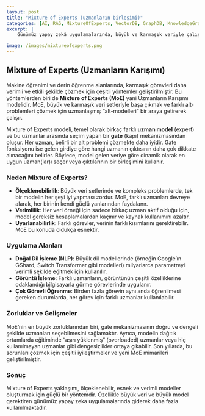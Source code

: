 ```yaml
---
layout: post
title: "Mixture of Experts (uzmanların birleşimi)"
categories: [AI, RAG, MixtureOfExperts, VectorDB, GraphDB, KnowledgeGraph, HybridRetrieval, DataModeling, NLP, Backend]
excerpt: |
    Günümüz yapay zekâ uygulamalarında, büyük ve karmaşık veriyle çalışmak için tek bir yöntem yeterli olmuyor. Mixture of Experts (Uzmanların Karışımı) mimarisi sayesinde, farklı uzman modeller bir araya gelerek hem vektör hem de ilişki tabanlı verilerde daha esnek ve anlamlı bilgi erişimi sağlanabiliyor. Bu yazıda, MoE yaklaşımının temellerini ve hibrit bilgi erişiminde sunduğu avantajları keşfediyoruz.

image: /images/mixtureofexperts.png
---
```




## Mixture of Experts (Uzmanların Karışımı)


Makine öğrenimi ve derin öğrenme alanlarında, karmaşık görevleri daha verimli ve etkili şekilde çözmek için çeşitli yöntemler geliştirilmiştir. Bu yöntemlerden biri de **Mixture of Experts (MoE)** yani Uzmanların Karışımı modelidir. MoE, büyük ve karmaşık veri setleriyle başa çıkmak ve farklı alt-problemleri çözmek için uzmanlaşmış “alt-modelleri” bir araya getirerek çalışır.


Mixture of Experts modeli, temel olarak birkaç farklı **uzman model** (expert) ve bu uzmanlar arasında seçim yapan bir **gate** (kapı) mekanizmasından oluşur. Her uzman, belirli bir alt problemi çözmekte daha iyidir. Gate fonksiyonu ise gelen girdiye göre hangi uzmanın çıktısının daha çok dikkate alınacağını belirler. Böylece, model gelen veriye göre dinamik olarak en uygun uzman(lar)ı seçer veya çıktılarının bir birleşimini kullanır.

### Neden Mixture of Experts?

* **Ölçeklenebilirlik**: Büyük veri setlerinde ve kompleks problemlerde, tek bir modelin her şeyi iyi yapması zordur. MoE, farklı uzmanları devreye alarak, her birinin kendi güçlü yanlarından faydalanır.
* **Verimlilik**: Her veri örneği için sadece birkaç uzman aktif olduğu için, model gereksiz hesaplamalardan kaçınır ve kaynak kullanımını azaltır.
* **Uyarlanabilirlik**: Farklı görevler, verinin farklı kısımlarını gerektirebilir. MoE bu konuda oldukça esnektir.

### Uygulama Alanları

* **Doğal Dil İşleme (NLP)**: Büyük dil modellerinde (örneğin Google’ın GShard, Switch Transformer gibi modelleri) milyarlarca parametreyi verimli şekilde eğitmek için kullanılır.
* **Görüntü İşleme**: Farklı uzmanların, görüntünün çeşitli özelliklerine odaklandığı bilgisayarla görme görevlerinde uygulanır.
* **Çok Görevli Öğrenme**: Birden fazla görevin aynı anda öğrenilmesi gereken durumlarda, her görev için farklı uzmanlar kullanılabilir.

### Zorluklar ve Gelişmeler

MoE’nin en büyük zorluklarından biri, gate mekanizmasının doğru ve dengeli şekilde uzmanları seçebilmesini sağlamaktır. Ayrıca, modelin dağıtık ortamlarda eğitiminde “aşırı yüklenmiş” (overloaded) uzmanlar veya hiç kullanılmayan uzmanlar gibi dengesizlikler ortaya çıkabilir. Son yıllarda, bu sorunları çözmek için çeşitli iyileştirmeler ve yeni MoE mimarileri geliştirilmiştir.

### Sonuç

Mixture of Experts yaklaşımı, ölçeklenebilir, esnek ve verimli modeller oluşturmak için güçlü bir yöntemdir. Özellikle büyük veri ve büyük model gerektiren günümüz yapay zeka uygulamalarında giderek daha fazla kullanılmaktadır.

